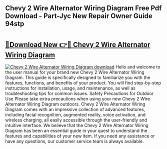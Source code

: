 ## Chevy 2 Wire Alternator Wiring Diagram Free Pdf Download - Part-Jyc New Repair Owner Guide 94stp

# <h2><a href="http://dfl58c8.blite.top/?on=Chevy+2+Wire+Alternator+Wiring+Diagram">🔗Download New 👉🔴 Chevy 2 Wire Alternator Wiring Diagram</a></h2>

[![Chevy 2 Wire Alternator Wiring Diagram download](https://i.imgur.com/lujVjoI.png)](http://dfl58c8.blite.top/?on=Chevy+2+Wire+Alternator+Wiring+Diagram)
Hello and welcome to the user manual for your brand new Chevy 2 Wire Alternator Wiring Diagram. This guide is specifically designed to familiarize you with the features, functions, and benefits of your product. You will find step-by-step instructions for installation, usage, and maintenance, as well as troubleshooting tips for common issues. Safety Precautions for Outdoor Use Please take extra precautions when using your new Chevy 2 Wire Alternator Wiring Diagram outdoors. Chevy 2 Wire Alternator Wiring Diagram comes with an impressive collection of advanced features, including facial recognition, augmented reality, voice activation, and wireless charging, all easily accessible through the user-friendly and intuitive interface. We believe that the Chevy 2 Wire Alternator Wiring Diagram has been an essential guide in your quest to understand the features and capabilities of your new item. If you need any assistance or have any questions, our customer service team is always available.

